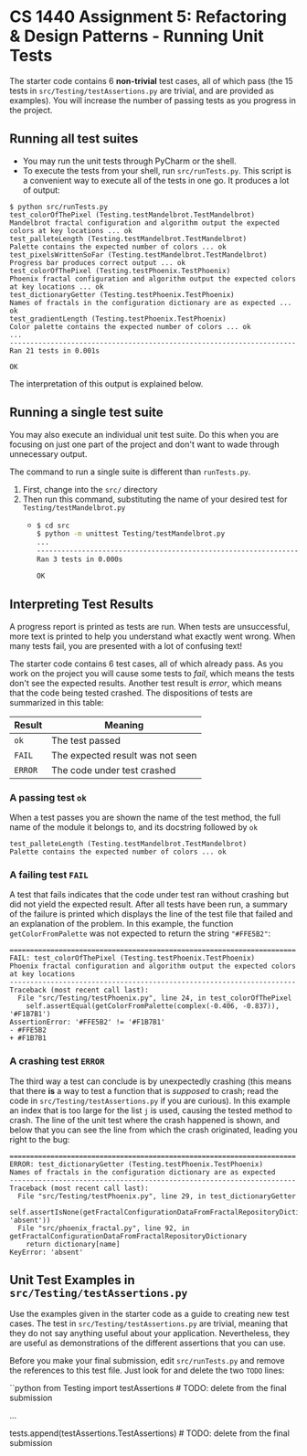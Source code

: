 # CS 1440 Assignment 5: Refactoring & Design Patterns - Running Unit Tests

The starter code contains 6 **non-trivial** test cases, all of which pass (the 15 tests in `src/Testing/testAssertions.py` are trivial, and are provided as examples).  You will increase the number of passing tests as you progress in the project.


## Running all test suites

*   You may run the unit tests through PyCharm or the shell.
*   To execute the tests from your shell, run `src/runTests.py`.  This script is a convenient way to execute all of the tests in one go.  It produces a lot of output:

```
$ python src/runTests.py
test_colorOfThePixel (Testing.testMandelbrot.TestMandelbrot)
Mandelbrot fractal configuration and algorithm output the expected colors at key locations ... ok
test_palleteLength (Testing.testMandelbrot.TestMandelbrot)
Palette contains the expected number of colors ... ok
test_pixelsWrittenSoFar (Testing.testMandelbrot.TestMandelbrot)
Progress bar produces correct output ... ok
test_colorOfThePixel (Testing.testPhoenix.TestPhoenix)
Phoenix fractal configuration and algorithm output the expected colors at key locations ... ok
test_dictionaryGetter (Testing.testPhoenix.TestPhoenix)
Names of fractals in the configuration dictionary are as expected ... ok
test_gradientLength (Testing.testPhoenix.TestPhoenix)
Color palette contains the expected number of colors ... ok
...
----------------------------------------------------------------------
Ran 21 tests in 0.001s

OK
```

The interpretation of this output is explained below.



## Running a single test suite

You may also execute an individual unit test suite.  Do this when you are focusing on just one part of the project and don't want to wade through unnecessary output.

The command to run a single suite is different than `runTests.py`.

1.  First, change into the `src/` directory 
2.  Then run this command, substituting the name of your desired test for `Testing/testMandelbrot.py`
    *   ```bash
        $ cd src
        $ python -m unittest Testing/testMandelbrot.py
        ...
        ----------------------------------------------------------------------
        Ran 3 tests in 0.000s

        OK
        ```



## Interpreting Test Results

A progress report is printed as tests are run.  When tests are unsuccessful, more text is printed to help you understand what exactly went wrong.  When many tests fail, you are presented with a lot of confusing text!

The starter code contains 6 test cases, all of which already pass.  As you work on the project you will cause some tests to *fail*, which means the tests don't see the expected results.  Another test result is *error*, which means that the code being tested crashed.  The dispositions of tests are summarized in this table:

Result | Meaning
-------|--------
`ok`   | The test passed
`FAIL` | The expected result was not seen
`ERROR`| The code under test crashed


### A passing test `ok`

When a test passes you are shown the name of the test method, the full name of the module it belongs to, and its docstring followed by `ok`

```
test_palleteLength (Testing.testMandelbrot.TestMandelbrot)
Palette contains the expected number of colors ... ok
```

### A failing test `FAIL`

A test that fails indicates that the code under test ran without crashing but did not yield the expected result.  After all tests have been run, a summary of the failure is printed which displays the line of the test file that failed and an explanation of the problem.  In this example, the function `getColorFromPalette` was not expected to return the string `"#FFE5B2"`:

```
======================================================================
FAIL: test_colorOfThePixel (Testing.testPhoenix.TestPhoenix)
Phoenix fractal configuration and algorithm output the expected colors at key locations
----------------------------------------------------------------------
Traceback (most recent call last):
  File "src/Testing/testPhoenix.py", line 24, in test_colorOfThePixel
    self.assertEqual(getColorFromPalette(complex(-0.406, -0.837)), '#F1B7B1')
AssertionError: '#FFE5B2' != '#F1B7B1'
- #FFE5B2
+ #F1B7B1
```


### A crashing test `ERROR`

The third way a test can conclude is by unexpectedly crashing (this means that there **is** a way to test a function that is *supposed* to crash; read the code in `src/Testing/testAssertions.py` if you are curious).  In this example an index that is too large for the list `j` is used, causing the tested method to crash.  The line of the unit test where the crash happened is shown, and below that you can see the line from which the crash originated, leading you right to the bug:

```
======================================================================
ERROR: test_dictionaryGetter (Testing.testPhoenix.TestPhoenix)
Names of fractals in the configuration dictionary are as expected
----------------------------------------------------------------------
Traceback (most recent call last):
  File "src/Testing/testPhoenix.py", line 29, in test_dictionaryGetter
    self.assertIsNone(getFractalConfigurationDataFromFractalRepositoryDictionary(f, 'absent'))
  File "src/phoenix_fractal.py", line 92, in getFractalConfigurationDataFromFractalRepositoryDictionary
    return dictionary[name]
KeyError: 'absent'
```



## Unit Test Examples in `src/Testing/testAssertions.py`

Use the examples given in the starter code as a guide to creating new test cases.  The test in `src/Testing/testAssertions.py` are trivial, meaning that they do not say anything useful about your application.  Nevertheless, they are useful as demonstrations of the different assertions that you can use.

Before you make your final submission, edit `src/runTests.py` and remove the references to this test file.  Just look for and delete the two `TODO` lines:

``python
from Testing import testAssertions  # TODO: delete from the final submission

...

tests.append(testAssertions.TestAssertions)  # TODO: delete from the final submission
```
